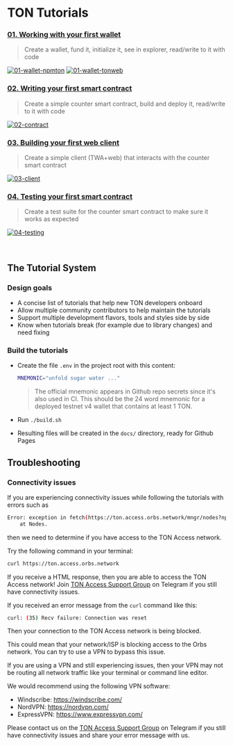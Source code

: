 # TON Tutorials

### [01. Working with your first wallet](https://ton-community.github.io/tutorials/01-wallet)
>
> Create a wallet, fund it, initialize it, see in explorer, read/write to it with code

[![01-wallet-npmton](https://github.com/ton-community/tutorials/actions/workflows/01-wallet-npmton.yml/badge.svg)](https://github.com/ton-community/tutorials/actions/workflows/01-wallet-npmton.yml) [![01-wallet-tonweb](https://github.com/ton-community/tutorials/actions/workflows/01-wallet-tonweb.yml/badge.svg)](https://github.com/ton-community/tutorials/actions/workflows/01-wallet-tonweb.yml)

### [02. Writing your first smart contract](https://ton-community.github.io/tutorials/02-contract)
>
> Create a simple counter smart contract, build and deploy it, read/write to it with code

[![02-contract](https://github.com/ton-community/tutorials/actions/workflows/02-contract.yml/badge.svg)](https://github.com/ton-community/tutorials/actions/workflows/02-contract.yml)

### [03. Building your first web client](https://ton-community.github.io/tutorials/03-client)
>
> Create a simple client (TWA+web) that interacts with the counter smart contract

[![03-client](https://github.com/ton-community/tutorials/actions/workflows/03-client.yml/badge.svg)](https://github.com/ton-community/tutorials/actions/workflows/03-client.yml)

### [04. Testing your first smart contract](https://ton-community.github.io/tutorials/04-testing)
>
> Create a test suite for the counter smart contract to make sure it works as expected

[![04-testing](https://github.com/ton-community/tutorials/actions/workflows/04-testing.yml/badge.svg)](https://github.com/ton-community/tutorials/actions/workflows/04-testing.yml)

&nbsp;

## The Tutorial System

### Design goals

- A concise list of tutorials that help new TON developers onboard
- Allow multiple community contributors to help maintain the tutorials
- Support multiple development flavors, tools and styles side by side
- Know when tutorials break (for example due to library changes) and need fixing

### Build the tutorials

- Create the file `.env` in the project root with this content:

  ```bash
  MNEMONIC="unfold sugar water ..."
  ```

  > The official mnemonic appears in Github repo secrets since it's also used in CI. This should be the 24 word mnemonic for a deployed testnet v4 wallet that contains at least 1 TON.
- Run `./build.sh`
- Resulting files will be created in the `docs/` directory, ready for Github Pages

## Troubleshooting

### Connectivity issues

If you are experiencing connectivity issues while following the tutorials with errors such as

```bash
Error: exception in fetch(https://ton.access.orbs.network/mngr/nodes?npm_version=2.3.3): FetchError: request to https://ton.access.orbs.network/mngr/nodes?npm_version=2.3.3 failed, reason: read ECONNRESET
    at Nodes.
```

then we need to determine if you have access to the TON Access network.

Try the following command in your terminal:

```bash
curl https://ton.access.orbs.network
```

If you receive a HTML response, then you are able to access the TON Access network! Join [TON Access Support Group](https://t.me/TONAccessSupport) on Telegram if you still have connectivity issues.

If you received an error message from the `curl` command like this:

```bash
curl: (35) Recv failure: Connection was reset
```

Then your connection to the TON Access network is being blocked.

This could mean that your network/ISP is blocking access to the Orbs network. You can try to use a VPN to bypass this issue.

If you are using a VPN and still experiencing issues, then your VPN may not be routing all network traffic like your terminal or command line editor.

We would recommend using the following VPN software:

- Windscribe: <https://windscribe.com/>
- NordVPN: <https://nordvpn.com/>
- ExpressVPN: <https://www.expressvpn.com/>

Please contact us on the [TON Access Support Group](https://t.me/TONAccessSupport) on Telegram if you still have connectivity issues and share your error message with us.
